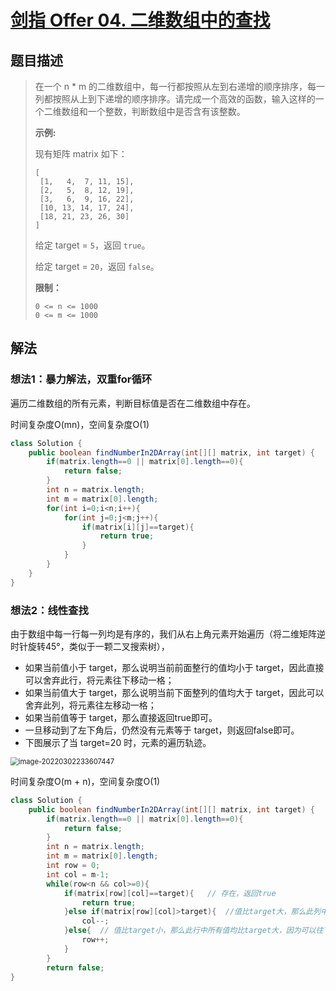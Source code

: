 # [剑指 Offer 04. 二维数组中的查找](https://leetcode-cn.com/problems/er-wei-shu-zu-zhong-de-cha-zhao-lcof/)

## 题目描述

>在一个 n * m 的二维数组中，每一行都按照从左到右递增的顺序排序，每一列都按照从上到下递增的顺序排序。请完成一个高效的函数，输入这样的一个二维数组和一个整数，判断数组中是否含有该整数。
>
>**示例:**
>
>现有矩阵 matrix 如下：
>
>```
>[
>  [1,   4,  7, 11, 15],
>  [2,   5,  8, 12, 19],
>  [3,   6,  9, 16, 22],
>  [10, 13, 14, 17, 24],
>  [18, 21, 23, 26, 30]
>]
>```
>
>给定 target = `5`，返回 `true`。
>
>给定 target = `20`，返回 `false`。
>
>**限制：**
>
>```
>0 <= n <= 1000
>0 <= m <= 1000
>```

## 解法

### 想法1：暴力解法，双重for循环

遍历二维数组的所有元素，判断目标值是否在二维数组中存在。

时间复杂度O(mn)，空间复杂度O(1)

~~~java
class Solution {
    public boolean findNumberIn2DArray(int[][] matrix, int target) {
        if(matrix.length==0 || matrix[0].length==0){
            return false;
        }
        int n = matrix.length;
        int m = matrix[0].length;
        for(int i=0;i<n;i++){
            for(int j=0;j<m;j++){
                if(matrix[i][j]==target){
                    return true;
                }
            }
        }
    }
}
~~~

### 想法2：线性查找

由于数组中每一行每一列均是有序的，我们从右上角元素开始遍历（将二维矩阵逆时针旋转45°，类似于一颗二叉搜索树），

- 如果当前值小于 target，那么说明当前前面整行的值均小于 target，因此直接可以舍弃此行，将元素往下移动一格；
- 如果当前值大于 target，那么说明当前下面整列的值均大于 target，因此可以舍弃此列，将元素往左移动一格；
- 如果当前值等于 target，那么直接返回true即可。
- 一旦移动到了左下角后，仍然没有元素等于 target，则返回false即可。
- 下图展示了当 target=20 时，元素的遍历轨迹。

<img src="https://cdn.jsdelivr.net/gh/SniperCoding/pictures1/20220302233635.png" alt="image-20220302233607447" style="zoom: 80%;" />

时间复杂度O(m + n)，空间复杂度O(1)

~~~java
class Solution {
    public boolean findNumberIn2DArray(int[][] matrix, int target) {
        if(matrix.length==0 || matrix[0].length==0){
            return false;
        }
        int n = matrix.length;
        int m = matrix[0].length;
        int row = 0;
        int col = m-1;
        while(row<n && col>=0){
            if(matrix[row][col]==target){	// 存在，返回true
                return true;
            }else if(matrix[row][col]>target){  //值比target大，那么此列中所有值均比target大，因而可以往前移动一列
                col--;
            }else{  // 值比target小，那么此行中所有值均比target大，因为可以往下移动一列
                row++;
            }
        }
        return false;
}
~~~



